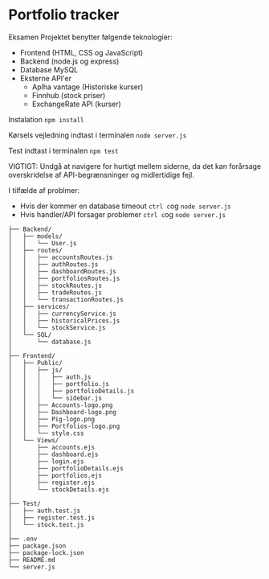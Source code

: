 # Portfolio tracker
Eksamen
Projektet benytter følgende teknologier:
 - Frontend (HTML, CSS og JavaScript)
 - Backend (node.js og express)
 - Database MySQL 
 - Eksterne API'er 
    - Aplha vantage (Historiske kurser)
    - Finnhub (stock priser)
    - ExchangeRate API (kurser)

Instalation
```npm install```

Kørsels vejledning 
indtast i terminalen ```node server.js```

Test
indtast i terminalen ```npm test```

VIGTIGT: 
Undgå at navigere for hurtigt mellem siderne, da det kan forårsage overskridelse af API-begrænsninger og midlertidige fejl.

I tilfælde af problmer:
- Hvis der kommer en database timeout ```ctrl c```og ```node server.js```
- Hvis handler/API forsager problemer ```ctrl c```og ```node server.js```


```Mappestruktur:
├── Backend/              
│   ├── models/           
│   │   └── User.js
│   ├── routes/           
│   │   ├── accountsRoutes.js
│   │   ├── authRoutes.js
│   │   ├── dashboardRoutes.js
│   │   ├── portfoliosRoutes.js
│   │   ├── stockRoutes.js
│   │   ├── tradeRoutes.js
│   │   └── transactionRoutes.js
│   ├── services/        
│   │   ├── currencyService.js
│   │   ├── historicalPrices.js
│   │   └── stockService.js
│   └── SQL/             
│       └── database.js
│
├── Frontend/
│   ├── Public/          
│   │   ├── js/
│   │   │   ├── auth.js
│   │   │   ├── portfolio.js
│   │   │   ├── portfolioDetails.js
│   │   │   └── sidebar.js
│   │   ├── Accounts-logo.png
│   │   ├── Dashboard-logo.png
│   │   ├── Pig-logo.png
│   │   ├── Portfolios-logo.png
│   │   └── style.css
│   └── Views/            
│       ├── accounts.ejs
│       ├── dashboard.ejs
│       ├── login.ejs
│       ├── portfolioDetails.ejs
│       ├── portfolios.ejs
│       ├── register.ejs
│       └── stockDetails.ejs
│
├── Test/                
│   ├── auth.test.js
│   ├── register.test.js
│   └── stock.test.js
│
├── .env                 
├── package.json          
├── package-lock.json    
├── README.md            
└── server.js             
```